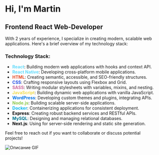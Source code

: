 # Hi, I'm Martin

## Frontend React Web-Developer

With 2 years of experience, I specialize in creating modern, scalable web applications. Here's a brief overview of my technology stack:

### Technology Stack:

- **<span style="color: #61DAFB;">React</span>**: Building modern web applications with hooks and context API.
- **<span style="color: #61DAFB;">React Native</span>**: Developing cross-platform mobile applications.
- **<span style="color: #E44D26;">HTML</span>**: Creating semantic, accessible, and SEO-friendly structures.
- **<span style="color: #264de4;">CSS</span>**: Crafting responsive layouts using Flexbox and Grid.
- **<span style="color: #cc6699;">SASS</span>**: Writing modular stylesheets with variables, mixins, and nesting.
- **<span style="color: #f0db4f;">JavaScript</span>**: Building dynamic web applications with vanilla JavaScript.
- **<span style="color: #0073e6;">WordPress</span>**: Developing custom themes and plugins, integrating APIs.
- **<span style="color: #8CC84B;">Node.js</span>**: Building scalable server-side applications.
- **<span style="color: #0db7ed;">Docker</span>**: Containerizing applications for consistent deployment.
- **<span style="color: #000000;">Express</span>**: Creating robust backend services and RESTful APIs.
- **<span style="color: #00758F;">MySQL</span>**: Designing and managing relational databases.
- **<span style="color: #000000;">Next.js</span>**: Using for server-side rendering and static site generation.

Feel free to reach out if you want to collaborate or discuss potential projects!


![Описание GIF](https://itproger.com/paid_courses/img/javascript_anim.gif)

